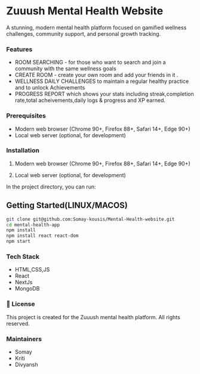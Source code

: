 # Zuuush Mental Health Website

A stunning, modern mental health platform focused on gamified wellness challenges, community support, and personal growth tracking.

### Features

- ROOM SEARCHING - for those who want to search and join a community with the same wellness goals
- CREATE ROOM - create your own room and add your friends in it .
- WELLNESS DAILY CHALLENGES to maintain a regular healthy practice and to unlock Achievements
- PROGRESS REPORT which shows your stats including streak,completion rate,total acheivements,daily logs & progress and XP earned.


### Prerequisites

- Modern web browser (Chrome 90+, Firefox 88+, Safari 14+, Edge 90+)
- Local web server (optional, for development)

### Installation

1. Modern web browser (Chrome 90+, Firefox 88+, Safari 14+, Edge 90+)

2. Local web server (optional, for development)

In the project directory, you can run:

## Getting Started(LINUX/MACOS)

```bash
git clone git@github.com:Somay-kousis/Mental-Health-website.git
cd mental-health-app
npm install
npm install react react-dom
npm start
```

### Tech Stack

- HTML,CSS,JS
- React
- NextJs
- MongoDB

### 📄 License

This project is created for the Zuuush mental health platform. All rights reserved.

### Maintainers

- Somay
- Kriti
- Divyansh
